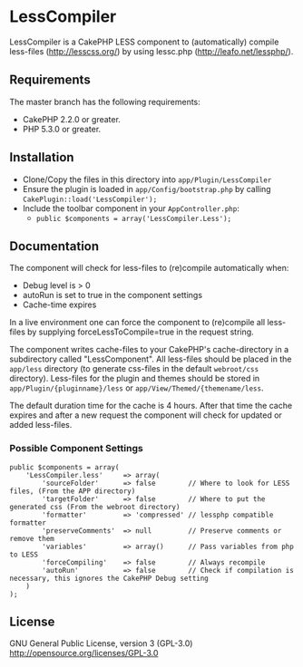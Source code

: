 # LessCompiler

LessCompiler is a CakePHP LESS component to (automatically) compile less-files (http://lesscss.org/) by using lessc.php (http://leafo.net/lessphp/).

## Requirements

The master branch has the following requirements:

* CakePHP 2.2.0 or greater.
* PHP 5.3.0 or greater.

## Installation

* Clone/Copy the files in this directory into `app/Plugin/LessCompiler`
* Ensure the plugin is loaded in `app/Config/bootstrap.php` by calling `CakePlugin::load('LessCompiler');`
* Include the toolbar component in your `AppController.php`:
   * `public $components = array('LessCompiler.Less');`

## Documentation

The component will check for less-files to (re)compile automatically when:
 * Debug level is > 0
 * autoRun is set to true in the component settings
 * Cache-time expires

In a live environment one can force the component to (re)compile all less-files by supplying forceLessToCompile=true in the request string.

The component writes cache-files to your CakePHP's cache-directory in a subdirectory called "LessComponent".
All less-files should be placed in the `app/less` directory (to generate css-files in the default `webroot/css` directory).
Less-files for the plugin and themes should be stored in `app/Plugin/{pluginname}/less` or `app/View/Themed/{themename/less`.

The default duration time for the cache is 4 hours.
After that time the cache expires and after a new request the component will check for updated or added less-files.

### Possible Component Settings
	public $components = array(
		'LessCompiler.less' 	=> array(
			'sourceFolder' 		=> false 		// Where to look for LESS files, (From the APP directory)
       		'targetFolder' 		=> false 		// Where to put the generated css (From the webroot directory)
			'formatter' 		=> 'compressed' // lessphp compatible formatter
			'preserveComments' 	=> null 		// Preserve comments or remove them
			'variables' 		=> array() 		// Pass variables from php to LESS
			'forceCompiling' 	=> false		// Always recompile
			'autoRun' 			=> false		// Check if compilation is necessary, this ignores the CakePHP Debug setting
		)
	);

## License
GNU General Public License, version 3 (GPL-3.0)
http://opensource.org/licenses/GPL-3.0






